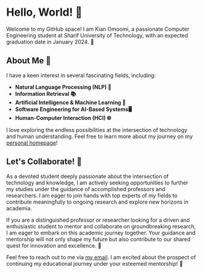 # Hello, World! 👋

Welcome to my GitHub space! I am Kian Omoomi, a passionate Computer Engineering student at Sharif University of Technology, with an expected graduation date in January 2024. 🚀

## About Me 🌟

I have a keen interest in several fascinating fields, including:

- **Natural Language Processing (NLP) 💬**
- **Information Retrieval 📚**
- **Artificial Intelligence & Machine Learning 🤖**
- **Software Engineering for AI-Based Systems🖥️**
- **Human-Computer Interaction (HCI) 🌐**

I love exploring the endless possibilities at the intersection of technology and human understanding. Feel free to learn more about my journey on my [personal homepage](kianomoomi.github.io)!

## Let's Collaborate! 🤝
As a devoted student deeply passionate about the intersection of technology and knowledge, I am actively seeking opportunities to further my studies under the guidance of accomplished professors and researchers. I am eager to join hands with top experts of my fields to contribute meaningfully to ongoing research and explore new horizons in academia.

If you are a distinguished professor or researcher looking for a driven and enthusiastic student to mentor and collaborate on groundbreaking research, I am eager to embark on this academic journey together. Your guidance and mentorship will not only shape my future but also contribute to our shared quest for innovation and excellence. 🌟

Feel free to reach out to me via [my email](mailto:kianomoomi1380@gmail.com). I am excited about the prospect of continuing my educational journey under your esteemed mentorship! 🚀
